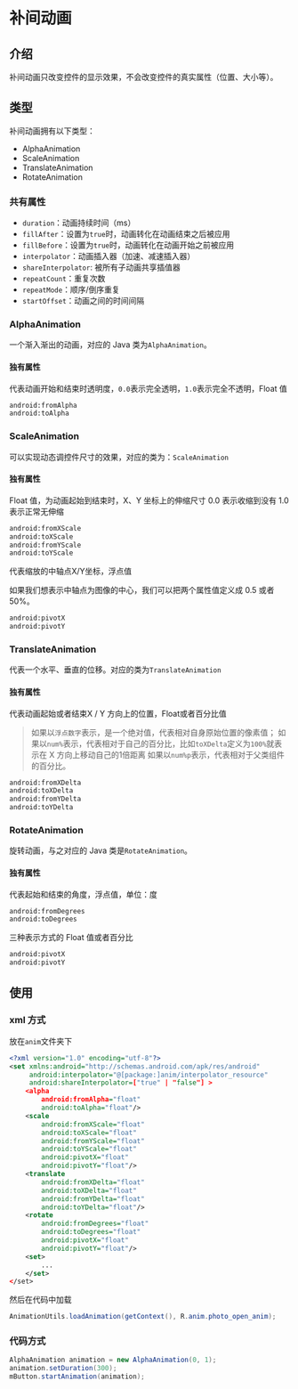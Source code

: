 # 补间动画

## 介绍

补间动画只改变控件的显示效果，不会改变控件的真实属性（位置、大小等）。

## 类型

补间动画拥有以下类型：

* AlphaAnimation
* ScaleAnimation
* TranslateAnimation
* RotateAnimation

### 共有属性

* `duration`：动画持续时间（ms）
* `fillAfter`：设置为`true`时，动画转化在动画结束之后被应用
* `fillBefore`：设置为`true`时，动画转化在动画开始之前被应用
* `interpolator`：动画插入器（加速、减速插入器）
* `shareInterpolator`: 被所有子动画共享插值器
* `repeatCount`：重复次数
* `repeatMode`：顺序/倒序重复
* `startOffset`：动画之间的时间间隔

### AlphaAnimation

一个渐入渐出的动画，对应的 Java 类为`AlphaAnimation`。

#### 独有属性

代表动画开始和结束时透明度，`0.0`表示完全透明，`1.0`表示完全不透明，Float 值

```xml
android:fromAlpha
android:toAlpha
```

### ScaleAnimation

可以实现动态调控件尺寸的效果，对应的类为：`ScaleAnimation`

#### 独有属性

Float 值，为动画起始到结束时，X、Y 坐标上的伸缩尺寸
0.0 表示收缩到没有
1.0 表示正常无伸缩

```xml
android:fromXScale
android:toXScale
android:fromYScale
android:toYScale
```

代表缩放的中轴点X/Y坐标，浮点值

如果我们想表示中轴点为图像的中心，我们可以把两个属性值定义成 0.5 或者 50%。

```xml
android:pivotX
android:pivotY
```

### TranslateAnimation

代表一个水平、垂直的位移。对应的类为`TranslateAnimation`

#### 独有属性

代表动画起始或者结束X / Y 方向上的位置，Float或者百分比值

> 如果以`浮点数字`表示，是一个绝对值，代表相对自身原始位置的像素值；
> 如果以`num%`表示，代表相对于自己的百分比，比如`toXDelta`定义为`100%`就表示在 X 方向上移动自己的1倍距离
> 如果以`num%p`表示，代表相对于父类组件的百分比。

```xml
android:fromXDelta
android:toXDelta
android:fromYDelta
android:toYDelta
```

### RotateAnimation

旋转动画，与之对应的 Java 类是`RotateAnimation`。

#### 独有属性

代表起始和结束的角度，浮点值，单位：度

```xml
android:fromDegrees
android:toDegrees
```

三种表示方式的 Float 值或者百分比

```xml
android:pivotX
android:pivotY
```

## 使用

### xml 方式

放在`anim`文件夹下

```xml
<?xml version="1.0" encoding="utf-8"?>
<set xmlns:android="http://schemas.android.com/apk/res/android"
     android:interpolator="@[package:]anim/interpolator_resource"
     android:shareInterpolator=["true" | "false"] >
    <alpha
        android:fromAlpha="float"
        android:toAlpha="float"/>
    <scale
        android:fromXScale="float"
        android:toXScale="float"
        android:fromYScale="float"
        android:toYScale="float"
        android:pivotX="float"
        android:pivotY="float"/>
    <translate
        android:fromXDelta="float"
        android:toXDelta="float"
        android:fromYDelta="float"
        android:toYDelta="float"/>
    <rotate
        android:fromDegrees="float"
        android:toDegrees="float"
        android:pivotX="float"
        android:pivotY="float"/>
    <set>
        ...
    </set>
</set>
```

然后在代码中加载

```java
AnimationUtils.loadAnimation(getContext(), R.anim.photo_open_anim);
```

### 代码方式

```java
AlphaAnimation animation = new AlphaAnimation(0, 1);
animation.setDuration(300);
mButton.startAnimation(animation);
```